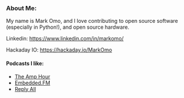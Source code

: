 ### About Me:

My name is Mark Omo, and I love contributing to open source software (especially in Python!), and open source hardware.

Linkedin: https://www.linkedin.com/in/markomo/

Hackaday IO: https://hackaday.io/MarkOmo


#### Podcasts I like:

 - [The Amp Hour](https://theamphour.com/)
 - [Embedded.FM](https://embedded.fm/)
 - [Reply All](https://gimletmedia.com/shows/reply-all)
 
